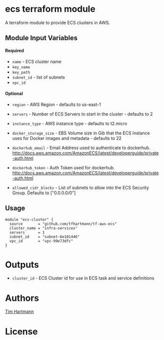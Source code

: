 ecs terraform module
===========

A terraform module to provide ECS clusters in AWS.


Module Input Variables
----------------------
#### Required
- `name` - ECS cluster name
- `key_name`
- `key_path`
- `subnet_id` - list of subnets
- `vpc_id`

#### Optional
- `region` - AWS Region - defaults to us-east-1
- `servers`  - Number of ECS Servers to start in the cluster - defaults to 2
- `instance_type` - AWS instance type - defaults to t2.micro
- `docker_storage_size` - EBS Volume size in Gib that the ECS Instance uses for Docker images and metadata - defaults to 22
- `dockerhub_email` - Email Address used to authenticate to dockerhub. http://docs.aws.amazon.com/AmazonECS/latest/developerguide/private-auth.html

- `dockerhub_token` - Auth Token used for dockerhub. http://docs.aws.amazon.com/AmazonECS/latest/developerguide/private-auth.html
- `allowed_cidr_blocks` - List of subnets to allow into the ECS Security Group. Defaults to ["0.0.0.0/0"]


Usage
-----

```hcl
module "ecs-cluster" {
  source       = "github.com/tfhartmann/tf-aws-ecs"
  cluster_name = "infra-services"
  servers      = 1
  subnet_id    = "subnet-6e101446"
  vpc_id       = "vpc-99e73dfc"
}

```

Outputs
=======

 - `cluster_id` - ECS Cluster id for use in ECS task and service definitions

Authors
=======

[Tim Hartmann](https://github.com/tfhartmann)

License
=======
